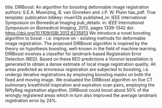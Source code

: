title: DIRBoost: An algorithm for boosting deformable image registration
authors: S.E.A. Muenzing, B. van Ginneken and J.P. W. Pluim
has_pdf: True
template: publication
bibkey: muen12b
published_in: IEEE International Symposium on Biomedical Imaging
pub_details: in: <i>IEEE International Symposium on Biomedical Imaging</i>, 2012, pages 1339-1342
doi: https://doi.org/10.1109/ISBI.2012.6235813
We introduce a novel boosting algorithm to boost - i.e. improve on - existing methods for deformable image registration. The proposed DIRBoost algorithm is inspired by the theory on hypothesis boosting, well-known in the field of machine learning. DIRBoost involves a classifier for landmark-based Registration Error Detection (RED). Based on these RED predictions a Voronoi tessellation is generated to obtain a dense estimate of local image registration quality. All areas predicted as erroneous registration are subjected to boosting, i.e. undergo iterative registrations by employing boosting masks on both the fixed and moving image. We evaluated the DIRBoost algorithm on five CT pulmonary breathhold inspiration and expiration scan pairs, employing the NiftyReg registration algorithm. DIRBoost could boost about 50% of the wrongly registered areas which in turn also improved the average landmark registration error by 24%.

